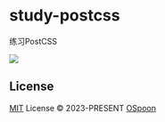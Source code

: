 # study-postcss

练习PostCSS

[![](https://picgo-2022.oss-cn-beijing.aliyuncs.com/202310241419376.png)](https://www.processon.com/embed/65373a336b4b963e89282530)

## License

[MIT](./LICENSE) License © 2023-PRESENT [OSpoon](https://github.com/OSpoon)
